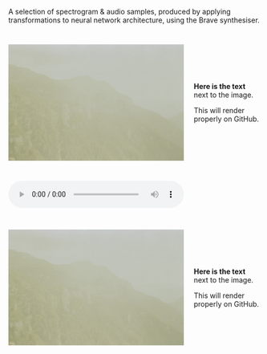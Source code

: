 <!-- Render the images and descriptions side by side -->

A selection of spectrogram & audio samples, produced by applying transformations to neural network architecture, using the Brave synthesiser. 

<div style="display: flex; align-items: center; margin-bottom: 40px; margin-top: 40px;">
  <img src="spectrograms\sample.jpg" alt="Example" style="width: 350px; margin-right: 20px;">
  <div>
    <p><strong>Here is the text</strong> next to the image.</p>
    <p>This will render properly on GitHub.</p>
  </div>
</div>

<audio controls style="width: 350px;">
  <source src="audio/sample.wav" type="audio/mpeg">
  Your browser does not support the audio element.
</audio>

<div style="display: flex; align-items: center; margin-bottom: 40px; margin-top: 40px;">
  <img src="spectrograms\sample.jpg" alt="Example" style="width: 350px; margin-right: 20px;">
  <div>
    <p><strong>Here is the text</strong> next to the image.</p>
    <p>This will render properly on GitHub.</p>
  </div>
</div>
